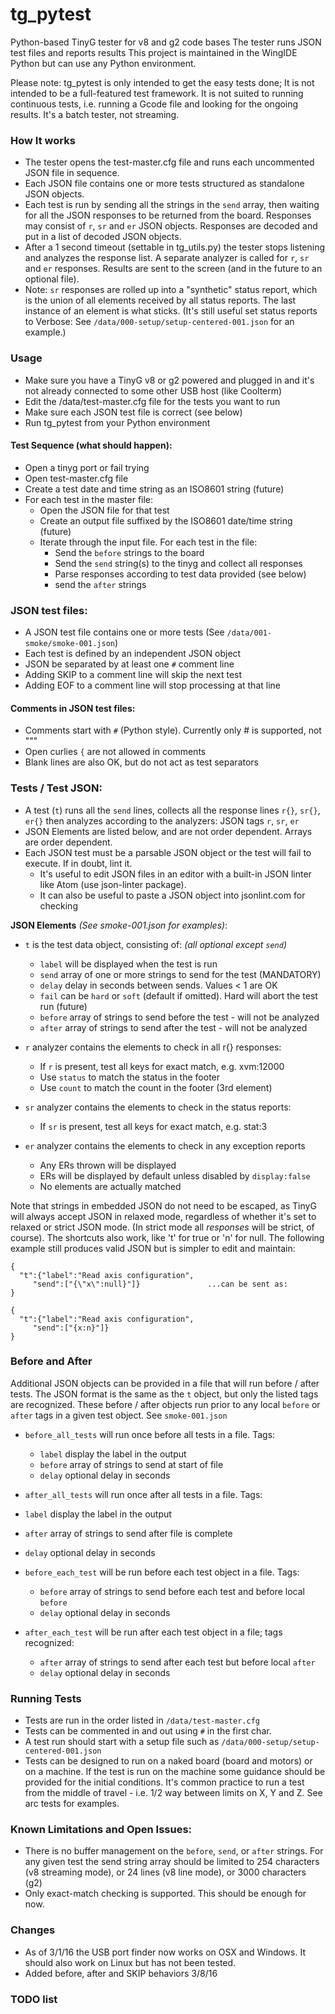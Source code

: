 
# tg_pytest

Python-based TinyG tester for v8 and g2 code bases
The tester runs JSON test files and reports results
This project is maintained in the WingIDE Python but can use any Python environment.

Please note: tg_pytest is only intended to get the easy tests done;
It is not intended to be a full-featured test framework. It is not suited
to running continuous tests, i.e. running a Gcode file and looking for the
ongoing results. It's a batch tester, not streaming.

### How It works
 - The tester opens the test-master.cfg file and runs each uncommented JSON file in sequence.
 - Each JSON file contains one or more tests structured as standalone JSON objects.
 - Each test is run by sending all the strings in the `send` array, then waiting for all the JSON responses to be returned from the board. Responses may consist of `r`, `sr` and `er` JSON objects. Responses are decoded and put in a list of decoded JSON objects.
 - After a 1 second timeout (settable in tg_utils.py) the tester stops listening and analyzes the response list. A separate analyzer is called for `r`, `sr` and `er` responses. Results are sent to the screen (and in the future to an optional file).
 - Note: `sr` responses are rolled up into a "synthetic" status report, which is the union of all elements received by all status reports. The last instance of an element is what sticks. (It's still useful set status reports to Verbose: See `/data/000-setup/setup-centered-001.json` for an example.)

### Usage

  - Make sure you have a TinyG v8 or g2 powered and plugged in and it's
      not already connected to some other USB host (like Coolterm)
  - Edit the /data/test-master.cfg file for the tests you want to run
  - Make sure each JSON test file is correct (see below)
  - Run tg_pytest from your Python environment

#### Test Sequence (what should happen):

  - Open a tinyg port or fail trying
  - Open test-master.cfg file
  - Create a test date and time string as an ISO8601 string (future)
  - For each test in the master file:
    - Open the JSON file for that test
    - Create an output file suffixed by the ISO8601 date/time string (future)
    - Iterate through the input file. For each test in the file:
      - Send the `before` strings to the board
      - Send the `send` string(s) to the tinyg and collect all responses
      - Parse responses according to test data provided (see below)
      - send the `after` strings

### JSON test files:
  - A JSON test file contains one or more tests (See `/data/001-smoke/smoke-001.json`)
  - Each test is defined by an independent JSON object
  - JSON be separated by at least one `#` comment line
  - Adding SKIP to a comment line will skip the next test
  - Adding EOF to a comment line will stop processing at that line

#### Comments in JSON test files:
  - Comments start with `#` (Python style). Currently only # is supported, not """
  - Open curlies `{` are not allowed in comments
  - Blank lines are also OK, but do not act as test separators

### Tests / Test JSON:
  - A test (`t`) runs all the `send` lines, collects all the response lines `r{}`, `sr{}`, `er{}` then analyzes according to the analyzers: JSON tags `r`, `sr`, `er`
  - JSON Elements are listed below, and are not order dependent. Arrays are order dependent.
  - Each JSON test must be a parsable JSON object or the test will fail to execute. If in doubt, lint it.
    - It's useful to edit JSON files in an editor with a built-in JSON linter like Atom (use json-linter package).
    - It can also be useful to paste a JSON object into jsonlint.com for checking

**JSON Elements** _(See smoke-001.json for examples)_:
  - `t` is the test data object, consisting of: _(all optional except `send`)_
    - `label` will be displayed when the test is run
    - `send` array of one or more strings to send for the test (MANDATORY)
    - `delay` delay in seconds between sends. Values < 1 are OK
    - `fail` can be `hard` or `soft` (default if omitted). Hard will abort the test run (future)
    - `before` array of strings to send before the test - will not be analyzed
    - `after` array of strings to send after the test - will not be analyzed


  - `r` analyzer contains the elements to check in all r{} responses:
    - If `r` is present, test all keys for exact match, e.g. xvm:12000
    - Use `status` to match the status in the footer
    - Use `count` to match the count in the footer (3rd element)


  - `sr` analyzer contains the elements to check in the status reports:
    - If `sr` is present, test all keys for exact match, e.g. stat:3


  - `er` analyzer contains the elements to check in any exception reports
    - Any ERs thrown will be displayed
    - ERs will be displayed by default unless disabled by `display:false`
    - No elements are actually matched

Note that strings in embedded JSON do not need to be escaped, as TinyG will always accept JSON in relaxed mode, regardless of whether it's set to relaxed or strict JSON mode. (In strict mode all *responses* will be strict, of course). The shortcuts also work, like 't' for true or 'n' for null. The following example still produces valid JSON but is simpler to edit and maintain:

    {
      "t":{"label":"Read axis configuration",
         "send":["{\"x\":null}"]}               ...can be sent as:
    }

    {
      "t":{"label":"Read axis configuration",
         "send":["{x:n}"]}
    }

### Before and After
Additional JSON objects can be provided in a file that will run before / after tests. The JSON format is the same as the `t` object, but only the listed tags are recognized. These before / after objects run prior to any local `before` or `after` tags in a given test object. See `smoke-001.json`

 - `before_all_tests` will run once before all tests in a file. Tags:
   - `label` display the label in the output
   - `before` array of strings to send at start of file
   - `delay` optional delay in seconds


 - `after_all_tests` will run once after all tests in a file. Tags:
  - `label` display the label in the output
  - `after` array of strings to send after file is complete
  - `delay` optional delay in seconds


 - `before_each_test` will be run before each test object in a file. Tags:
   - `before` array of strings to send before each test and before local `before`
   - `delay` optional delay in seconds


 - `after_each_test` will be run after each test object in a file; tags recognized:
   - `after` array of strings to send after each test but before local `after`
   - `delay` optional delay in seconds

### Running Tests
   - Tests are run in the order listed in `/data/test-master.cfg`
   - Tests can be commented in and out using `#` in the first char.
   - A test run should start with a setup file such as `/data/000-setup/setup-centered-001.json`
   - Tests can be designed to run on a naked board (board and motors) or on a machine. If the test is run on the machine some guidance should be provided for the initial conditions. It's common practice to run a test from the middle of travel - i.e. 1/2 way between limits on X, Y and Z. See arc tests for examples.

### Known Limitations and Open Issues:
  - There is no buffer management on the `before`, `send`, or `after` strings. For any given test the send string array should be limited to 254 characters (v8 streaming mode), or 24 lines (v8 line mode), or 3000 characters (g2)
  - Only exact-match checking is supported. This should be enough for now.

### Changes
- As of 3/1/16 the USB port finder now works on OSX and Windows. It should also work on Linux but has not been tested.
- Added before, after and SKIP behaviors 3/8/16

### TODO list
